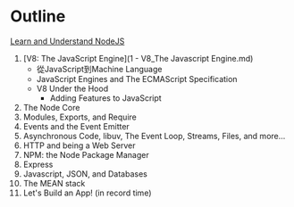 # Outline
[Learn and Understand NodeJS](https://www.udemy.com/understand-nodejs/learn/v4/overview)

1. [V8: The JavaScript Engine](1 - V8_The Javascript Engine.md)
    - 從JavaScript到Machine Language
    - JavaScript Engines and The ECMAScript Specification
    - V8 Under the Hood
        - Adding Features to JavaScript
2. The Node Core
3. Modules, Exports, and Require
4. Events and the Event Emitter
5. Asynchronous Code, libuv, The Event Loop, Streams, Files, and more…
6. HTTP and being a Web Server
7. NPM: the Node Package Manager
8. Express
9. Javascript, JSON, and Databases
10. The MEAN stack
11. Let's Build an App! (in record time)
